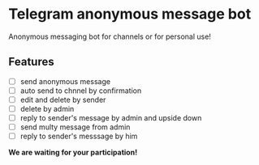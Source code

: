 # Telegram anonymous message bot

Anonymous messaging bot for channels or for personal use!

Features
---

- [ ] send anonymous message
- [ ] auto send to chnnel by confirmation
- [ ] edit and delete by sender
- [ ] delete by admin
- [ ] reply to sender's message by admin and upside down
- [ ] send multy message from admin
- [ ] reply to sender's messsage by him

**We are waiting for your participation!**
